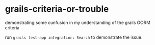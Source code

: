 grails-criteria-or-trouble
==========================

demonstrating some cunfusion in my understanding of the grails GORM criteria

run `grails test-app integration: Search` to demonstrate the issue.
